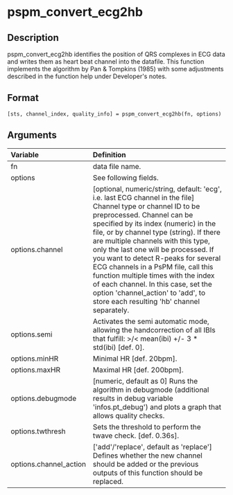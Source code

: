 # pspm_convert_ecg2hb
## Description
pspm_convert_ecg2hb identifies the position of QRS complexes in ECG data and writes them as heart beat channel into the datafile. This function implements the algorithm by Pan & Tompkins (1985) with some adjustments described in the function help under Developer's notes.

## Format
`[sts, channel_index, quality_info] = pspm_convert_ecg2hb(fn, options)`

## Arguments
| Variable | Definition |
|:--|:--|
| fn | data file name. |
| options | See following fields. |
| options.channel | [optional, numeric/string, default: 'ecg', i.e. last ECG channel in the file] Channel type or channel ID to be preprocessed. Channel can be specified by its index (numeric) in the file, or by channel type (string). If there are multiple channels with this type, only the last one will be processed. If you want to detect R-peaks for several ECG channels in a PsPM file, call this function multiple times with the index of each channel. In this case, set the option 'channel_action' to 'add', to store each resulting 'hb' channel separately. |
| options.semi | Activates the semi automatic mode, allowing the handcorrection of all IBIs that fulfill: >/< mean(ibi) +/- 3 * std(ibi) [def. 0]. |
| options.minHR | Minimal HR [def. 20bpm]. |
| options.maxHR | Maximal HR [def. 200bpm]. |
| options.debugmode | [numeric, default as 0] Runs the algorithm in debugmode (additional results in debug variable 'infos.pt_debug') and plots a graph that allows quality checks. |
| options.twthresh | Sets the threshold to perform the twave check. [def. 0.36s]. |
| options.channel_action | ['add'/'replace', default as 'replace'] Defines whether the new channel should be added or the previous outputs of this function should be replaced. |
